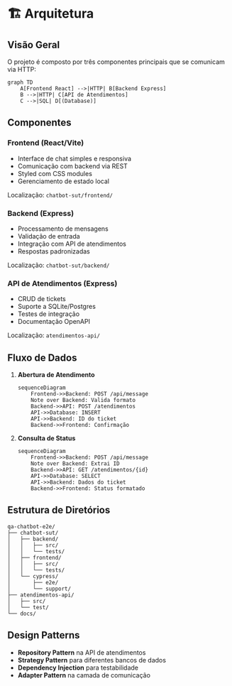 # 🏗️ Arquitetura

## Visão Geral

O projeto é composto por três componentes principais que se comunicam via HTTP:

```mermaid
graph TD
    A[Frontend React] -->|HTTP| B[Backend Express]
    B -->|HTTP| C[API de Atendimentos]
    C -->|SQL| D[(Database)]
```

## Componentes

### Frontend (React/Vite)

- Interface de chat simples e responsiva
- Comunicação com backend via REST
- Styled com CSS modules
- Gerenciamento de estado local

Localização: `chatbot-sut/frontend/`

### Backend (Express)

- Processamento de mensagens
- Validação de entrada
- Integração com API de atendimentos
- Respostas padronizadas

Localização: `chatbot-sut/backend/`

### API de Atendimentos (Express)

- CRUD de tickets
- Suporte a SQLite/Postgres
- Testes de integração
- Documentação OpenAPI

Localização: `atendimentos-api/`

## Fluxo de Dados

1. **Abertura de Atendimento**
   ```mermaid
   sequenceDiagram
       Frontend->>Backend: POST /api/message
       Note over Backend: Valida formato
       Backend->>API: POST /atendimentos
       API->>Database: INSERT
       API->>Backend: ID do ticket
       Backend->>Frontend: Confirmação
   ```

2. **Consulta de Status**
   ```mermaid
   sequenceDiagram
       Frontend->>Backend: POST /api/message
       Note over Backend: Extrai ID
       Backend->>API: GET /atendimentos/{id}
       API->>Database: SELECT
       API->>Backend: Dados do ticket
       Backend->>Frontend: Status formatado
   ```

## Estrutura de Diretórios

```
qa-chatbot-e2e/
├── chatbot-sut/
│   ├── backend/
│   │   ├── src/
│   │   └── tests/
│   ├── frontend/
│   │   ├── src/
│   │   └── tests/
│   └── cypress/
│       ├── e2e/
│       └── support/
├── atendimentos-api/
│   ├── src/
│   └── test/
└── docs/
```

## Design Patterns

- **Repository Pattern** na API de atendimentos
- **Strategy Pattern** para diferentes bancos de dados
- **Dependency Injection** para testabilidade
- **Adapter Pattern** na camada de comunicação
